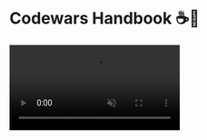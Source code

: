 # Codewars Handbook ☕️🚀


<video autoplay muted>
  <source src="[movie.mp4](https://user-images.githubusercontent.com/111125956/222415067-13490dc1-26d7-4ceb-bcfb-f39a739b37c7.mp4)" type="video/mp4">
</video>




